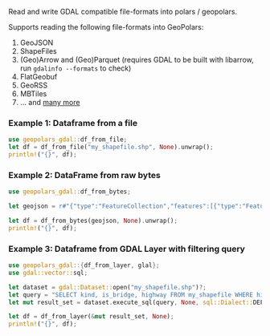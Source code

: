 Read and write GDAL compatible file-formats into polars / geopolars.

Supports reading the following file-formats into GeoPolars:

1. GeoJSON
2. ShapeFiles
3. (Geo)Arrow and (Geo)Parquet (requires GDAL to be built with libarrow, run `gdalinfo --formats` to check)
5. FlatGeobuf
6. GeoRSS
7. MBTiles
8. ... and [many more](https://gdal.org/drivers/vector/index.html)


### Example 1: Dataframe from a file
```rust
use geopolars_gdal::df_from_file;
let df = df_from_file("my_shapefile.shp", None).unwrap();
println!("{}", df);
```

### Example 2: DataFrame from raw bytes
```rust
use geopolars_gdal::df_from_bytes;

let geojson = r#"{"type":"FeatureCollection","features":[{"type":"Feature","properties":{"name":"foo"},"geometry":{"type":"Point","coordinates":[1,2]}},{"type":"Feature","properties":{"name":"bar"},"geometry":{"type":"Point","coordinates":[3,4]}}]}"#.as_bytes().to_vec();

let df = df_from_bytes(geojson, None).unwrap();
println!("{}", df);
```

### Example 3: Dataframe from GDAL Layer with filtering query
```rust
use geopolars_gdal::{df_from_layer, glal};
use gdal::vector::sql;

let dataset = gdal::Dataset::open("my_shapefile.shp")?;
let query = "SELECT kind, is_bridge, highway FROM my_shapefile WHERE highway = 'pedestrian'";
let mut result_set = dataset.execute_sql(query, None, sql::Dialect::DEFAULT).unwrap().unwrap();

let df = df_from_layer(&mut result_set, None);
println!("{}", df);
```